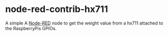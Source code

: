 # node-red-contrib-hx711
A simple A <a href="http://nodered.org" target="_new">Node-RED</a> node to get the weight value from a hx711 attached to the RaspberryPis GPIOs.
